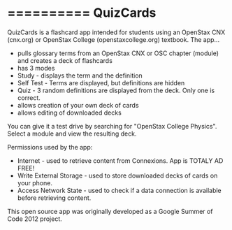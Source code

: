 ==========
QuizCards
==========


QuizCards is a flashcard app intended for students using an OpenStax CNX (cnx.org) or OpenStax College (openstaxcollege.org) textbook.  The app...

 - pulls glossary terms from an OpenStax CNX or OSC chapter (module) and creates a deck of flashcards
 - has 3 modes
  - Study - displays the term and the definition
  - Self Test - Terms are displayed, but definitions are hidden
  - Quiz - 3 random definitions are displayed from the deck.  Only one is correct.
 - allows creation of your own deck of cards
 - allows editing of downloaded decks
 
You can give it a test drive by searching for "OpenStax College Physics".  Select a module and view the resulting deck.
 
Permissions used by the app:
 - Internet - used to retrieve content from Connexions. App is TOTALY AD FREE!
 - Write External Storage - used to store downloaded decks of cards on your phone.
 - Access Network State - used to check if a data connection is available before retrieving content.
 
This open source app was originally developed as a Google Summer of Code 2012 project.
